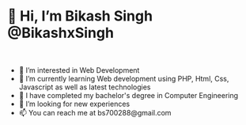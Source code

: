 <h1> 👋 Hi, I’m Bikash Singh @BikashxSingh </h1>
<br>
<ul>
<li> 👀 I’m interested in Web Development </li>
<li> 🌱 I’m currently learning Web development using PHP, Html, Css, Javascript as well as latest technologies </li>
<li> 🌱 I have completed my bachelor's degree in Computer Engineering </li>
<li> 💞️ I’m looking for new experiences </li>
<li> 📫 You can reach me at bs700288@gmail.com </li>
</ul>



<!---
BikashxSingh/BikashxSingh is a ✨ special ✨ repository because its `README.md` (this file) appears on your GitHub profile.
You can click the Preview link to take a look at your changes.
--->
